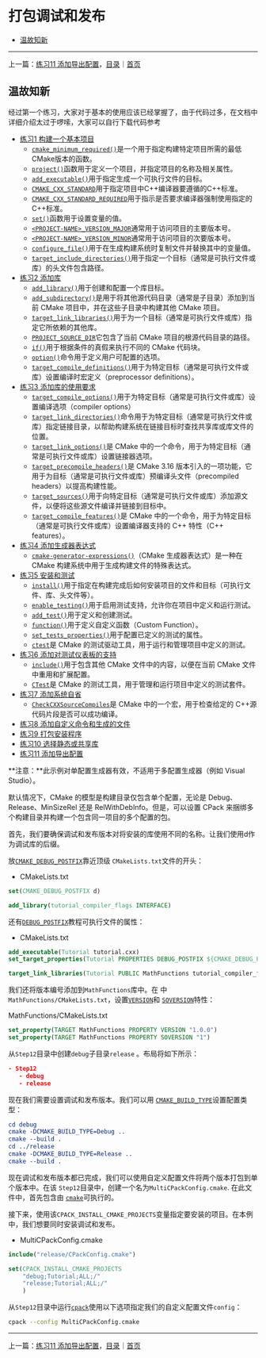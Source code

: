 # 打包调试和发布

- [温故知新](#温故知新)

---
上一篇：[练习11 添加导出配置](../practice-11/)，[目录](#打包调试和发布)｜[首页](../README.md)

## 温故知新

经过第一个练习，大家对于基本的使用应该已经掌握了，由于代码过多，在文档中详细介绍太过于啰嗦，大家可以自行下载代码参考

- [练习1 构建一个基本项目](../practice-01/)
    - [`cmake_minimum_required()`](https://cmake.org/cmake/help/latest/command/cmake_minimum_required.html#command:cmake_minimum_required)是一个用于指定构建特定项目所需的最低CMake版本的函数。
    - [`project()`](https://cmake.org/cmake/help/latest/command/project.html#command:project)函数用于定义一个项目，并指定项目的名称及相关属性。
    - [`add_executable()`](https://cmake.org/cmake/help/latest/command/add_executable.html#command:add_executable)用于指定生成一个可执行文件的目标。
    - [`CMAKE_CXX_STANDARD`](https://cmake.org/cmake/help/latest/variable/CMAKE_CXX_STANDARD.html#variable:CMAKE_CXX_STANDARD)用于指定项目中C++编译器要遵循的C++标准。
    - [`CMAKE_CXX_STANDARD_REQUIRED`](https://cmake.org/cmake/help/latest/variable/CMAKE_CXX_STANDARD_REQUIRED.html#variable:CMAKE_CXX_STANDARD_REQUIRED)用于指示是否要求编译器强制使用指定的C++标准。
    - [`set()`](https://cmake.org/cmake/help/latest/command/set.html#command:set)函数用于设置变量的值。
    - [`<PROJECT-NAME>_VERSION_MAJOR`](https://cmake.org/cmake/help/latest/variable/PROJECT-NAME_VERSION_MAJOR.html#variable:_VERSION_MAJOR)通常用于访问项目的主要版本号。
    - [`<PROJECT-NAME>_VERSION_MINOR`](https://cmake.org/cmake/help/latest/variable/PROJECT-NAME_VERSION_MINOR.html#variable:_VERSION_MINOR)通常用于访问项目的次要版本号。
    - [`configure_file()`](https://cmake.org/cmake/help/latest/command/configure_file.html#command:configure_file)用于在生成构建系统时复制文件并替换其中的变量值。
    - [`target_include_directories()`](https://cmake.org/cmake/help/latest/command/target_include_directories.html#command:target_include_directories)用于指定一个目标（通常是可执行文件或库）的头文件包含路径。
- [练习2 添加库](../practice-02/)
    - [`add_library()`](https://cmake.org/cmake/help/latest/command/add_library.html#command:add_library)用于创建和配置一个库目标。
    - [`add_subdirectory()`](https://cmake.org/cmake/help/latest/command/add_subdirectory.html#command:add_subdirectory)是用于将其他源代码目录（通常是子目录）添加到当前 CMake 项目中，并在这些子目录中构建其他 CMake 项目。
    - [`target_link_libraries()`](https://cmake.org/cmake/help/latest/command/target_link_libraries.html#command:target_link_libraries)用于为一个目标（通常是可执行文件或库）指定它所依赖的其他库。
    - [`PROJECT_SOURCE_DIR`](https://cmake.org/cmake/help/latest/variable/PROJECT_SOURCE_DIR.html#variable:PROJECT_SOURCE_DIR)它包含了当前 CMake 项目的根源代码目录的路径。
    - [`if()`](https://cmake.org/cmake/help/latest/command/if.html#command:if)用于根据条件的真假来执行不同的 CMake 代码块。
    - [`option()`](https://cmake.org/cmake/help/latest/command/option.html#command:option)命令用于定义用户可配置的选项。
    - [`target_compile_definitions()`](https://cmake.org/cmake/help/latest/command/target_compile_definitions.html#command:target_compile_definitions)用于为特定目标（通常是可执行文件或库）设置编译时宏定义（preprocessor definitions）。
- [练习3 添加库的使用要求](../practice-03/)
    - [`target_compile_options()`](https://cmake.org/cmake/help/latest/command/target_compile_options.html#command:target_compile_options)用于为特定目标（通常是可执行文件或库）设置编译选项（compiler options）
    - [`target_link_directories()`](https://cmake.org/cmake/help/latest/command/target_link_directories.html#command:target_link_directories)命令用于为特定目标（通常是可执行文件或库）指定链接目录，以帮助构建系统在链接目标时查找共享库或库文件的位置。
    - [`target_link_options()`](https://cmake.org/cmake/help/latest/command/target_link_options.html#command:target_link_options)是 CMake 中的一个命令，用于为特定目标（通常是可执行文件或库）设置链接器选项。
    - [`target_precompile_headers()`](https://cmake.org/cmake/help/latest/command/target_precompile_headers.html#command:target_precompile_headers)是 CMake 3.16 版本引入的一项功能，它用于为目标（通常是可执行文件或库）预编译头文件（precompiled headers）以提高构建性能。
    - [`target_sources()`](https://cmake.org/cmake/help/latest/command/target_sources.html#command:target_sources)用于向特定目标（通常是可执行文件或库）添加源文件，以便将这些源文件编译并链接到目标中。
    - [`target_compile_features()`](https://cmake.org/cmake/help/latest/command/target_compile_features.html#command:target_compile_features)是 CMake 中的一个命令，用于为特定目标（通常是可执行文件或库）设置编译器支持的 C++ 特性（C++ features）。
- [练习4 添加生成器表达式](../practice-04/)
    - [`cmake-generator-expressions()`](https://cmake.org/cmake/help/latest/manual/cmake-generator-expressions.7.html#manual:cmake-generator-expressions(7))（CMake 生成器表达式）是一种在 CMake 构建系统中用于生成构建文件的特殊表达式。
- [练习5 安装和测试](../practice-05/)
    - [`install()`](https://cmake.org/cmake/help/latest/command/install.html#command:install)用于指定在构建完成后如何安装项目的文件和目标（可执行文件、库、头文件等）。
    - [`enable_testing()`](https://cmake.org/cmake/help/latest/command/enable_testing.html#command:enable_testing)用于启用测试支持，允许你在项目中定义和运行测试。
    - [`add_test()`](https://cmake.org/cmake/help/latest/command/add_test.html#command:add_test)用于定义和创建测试。
    - [`function()`](https://cmake.org/cmake/help/latest/command/function.html#command:function)用于定义自定义函数（Custom Function）。
    - [`set_tests_properties()`](https://cmake.org/cmake/help/latest/command/set_tests_properties.html#command:set_tests_properties)用于配置已定义的测试的属性。
    - [`ctest`](https://cmake.org/cmake/help/latest/manual/ctest.1.html#manual:ctest(1))是 CMake 的测试驱动工具，用于运行和管理项目中定义的测试。
- [练习6 添加对测试仪表板的支持](../practice-06/)
    - [`include()`](https://cmake.org/cmake/help/latest/command/include.html#command:include)用于包含其他 CMake 文件中的内容，以便在当前 CMake 文件中重用和扩展配置。
    - [`CTest`](https://cmake.org/cmake/help/latest/module/CTest.html#module:CTest)是 CMake 的测试工具，用于管理和运行项目中定义的测试套件。
- [练习7 添加系统自省](../practice-07/)
    - [`CheckCXXSourceCompiles`](https://cmake.org/cmake/help/latest/module/CheckCXXSourceCompiles.html#module:CheckCXXSourceCompiles)是 CMake 中的一个宏，用于检查给定的 C++源代码片段是否可以成功编译。
- [练习8 添加自定义命令和生成的文件](../practice-08/)
- [练习9 打包安装程序](../practice-09/)
- [练习10 选择静态或共享库](../practice-10/)
- [练习11 添加导出配置](../practice-11/)

**注意：**此示例对单配置生成器有效，不适用于多配置生成器（例如 Visual Studio）。

默认情况下，CMake 的模型是构建目录仅包含单个配置，无论是 Debug、Release、MinSizeRel 还是 RelWithDebInfo。但是，可以设置 CPack 来捆绑多个构建目录并构建一个包含同一项目的多个配置的包。

首先，我们要确保调试和发布版本对将安装的库使用不同的名称。让我们使用d作为调试库的后缀。

放[`CMAKE_DEBUG_POSTFIX`](https://cmake.org/cmake/help/latest/variable/CMAKE_DEBUG_POSTFIX.html#variable:CMAKE_DEBUG_POSTFIX)靠近顶级 `CMakeLists.txt`文件的开头：

- CMakeLists.txt 

```cmake
set(CMAKE_DEBUG_POSTFIX d)

add_library(tutorial_compiler_flags INTERFACE)
```

还有[`DEBUG_POSTFIX`](https://cmake.org/cmake/help/latest/prop_tgt/DEBUG_POSTFIX.html#prop_tgt:DEBUG_POSTFIX)教程可执行文件的属性：

- CMakeLists.txt 

```cmake
add_executable(Tutorial tutorial.cxx)
set_target_properties(Tutorial PROPERTIES DEBUG_POSTFIX ${CMAKE_DEBUG_POSTFIX})

target_link_libraries(Tutorial PUBLIC MathFunctions tutorial_compiler_flags)
```

我们还将版本编号添加到`MathFunctions`库中。在 中 `MathFunctions/CMakeLists.txt`，设置[`VERSION`](https://cmake.org/cmake/help/latest/prop_tgt/VERSION.html#prop_tgt:VERSION)和 [`SOVERSION`](https://cmake.org/cmake/help/latest/prop_tgt/SOVERSION.html#prop_tgt:SOVERSION)特性：

MathFunctions/CMakeLists.txt 

```cmake
set_property(TARGET MathFunctions PROPERTY VERSION "1.0.0")
set_property(TARGET MathFunctions PROPERTY SOVERSION "1")
```

从`Step12`目录中创建`debug`子目录`release` 。布局将如下所示：

```cmake
- Step12
   - debug
   - release
```

现在我们需要设置调试和发布版本。我们可以用 [`CMAKE_BUILD_TYPE`](https://cmake.org/cmake/help/latest/variable/CMAKE_BUILD_TYPE.html#variable:CMAKE_BUILD_TYPE)设置配置类型：

```cmake
cd debug
cmake -DCMAKE_BUILD_TYPE=Debug ..
cmake --build .
cd ../release
cmake -DCMAKE_BUILD_TYPE=Release ..
cmake --build .
```

现在调试和发布版本都已完成，我们可以使用自定义配置文件将两个版本打包到单个版本中。在该 `Step12`目录中，创建一个名为`MultiCPackConfig.cmake`. 在此文件中，首先包含由 [`cmake`](https://cmake.org/cmake/help/latest/manual/cmake.1.html#manual:cmake(1))可执行的。

接下来，使用该`CPACK_INSTALL_CMAKE_PROJECTS`变量指定要安装的项目。在本例中，我们想要同时安装调试和发布。

- MultiCPackConfig.cmake 

```cmake
include("release/CPackConfig.cmake")

set(CPACK_INSTALL_CMAKE_PROJECTS
    "debug;Tutorial;ALL;/"
    "release;Tutorial;ALL;/"
    )
```

从`Step12`目录中运行[`cpack`](https://cmake.org/cmake/help/latest/manual/cpack.1.html#manual:cpack(1))使用以下选项指定我们的自定义配置文件`config`：

```bash
cpack --config MultiCPackConfig.cmake
```

---
上一篇：[练习11 添加导出配置](../practice-11/)，[目录](#打包调试和发布)｜[首页](../README.md)
